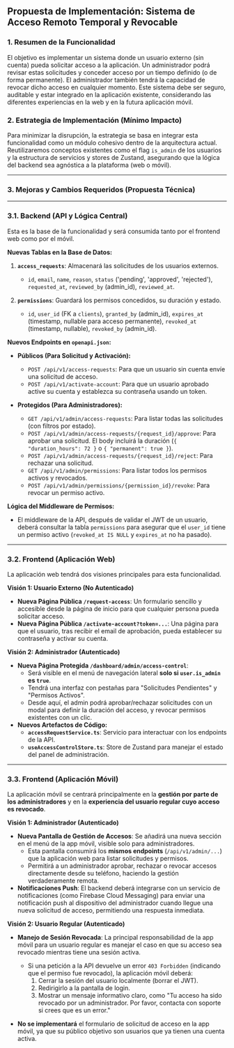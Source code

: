 ## Propuesta de Implementación: Sistema de Acceso Remoto Temporal y Revocable

### 1. Resumen de la Funcionalidad

El objetivo es implementar un sistema donde un usuario externo (sin cuenta) pueda solicitar acceso a la aplicación. Un administrador podrá revisar estas solicitudes y conceder acceso por un tiempo definido (o de forma permanente). El administrador también tendrá la capacidad de revocar dicho acceso en cualquier momento. Este sistema debe ser seguro, auditable y estar integrado en la aplicación existente, considerando las diferentes experiencias en la web y en la futura aplicación móvil.

### 2. Estrategia de Implementación (Mínimo Impacto)

Para minimizar la disrupción, la estrategia se basa en integrar esta funcionalidad como un módulo cohesivo dentro de la arquitectura actual. Reutilizaremos conceptos existentes como el flag `is_admin` de los usuarios y la estructura de servicios y stores de Zustand, asegurando que la lógica del backend sea agnóstica a la plataforma (web o móvil).

---

### 3. Mejoras y Cambios Requeridos (Propuesta Técnica)

--- 

### 3.1. Backend (API y Lógica Central)

Esta es la base de la funcionalidad y será consumida tanto por el frontend web como por el móvil.

**Nuevas Tablas en la Base de Datos:**

1.  **`access_requests`**: Almacenará las solicitudes de los usuarios externos.
    - `id`, `email`, `name`, `reason`, `status` ('pending', 'approved', 'rejected'), `requested_at`, `reviewed_by` (admin_id), `reviewed_at`.

2.  **`permissions`**: Guardará los permisos concedidos, su duración y estado.
    - `id`, `user_id` (FK a `clients`), `granted_by` (admin_id), `expires_at` (timestamp, nullable para acceso permanente), `revoked_at` (timestamp, nullable), `revoked_by` (admin_id).

**Nuevos Endpoints en `openapi.json`:**

- **Públicos (Para Solicitud y Activación):**
    - `POST /api/v1/access-requests`: Para que un usuario sin cuenta envíe una solicitud de acceso.
    - `POST /api/v1/activate-account`: Para que un usuario aprobado active su cuenta y establezca su contraseña usando un token.

- **Protegidos (Para Administradores):**
    - `GET /api/v1/admin/access-requests`: Para listar todas las solicitudes (con filtros por estado).
    - `POST /api/v1/admin/access-requests/{request_id}/approve`: Para aprobar una solicitud. El body incluirá la duración (`{ "duration_hours": 72 }` o `{ "permanent": true }`).
    - `POST /api/v1/admin/access-requests/{request_id}/reject`: Para rechazar una solicitud.
    - `GET /api/v1/admin/permissions`: Para listar todos los permisos activos y revocados.
    - `POST /api/v1/admin/permissions/{permission_id}/revoke`: Para revocar un permiso activo.

**Lógica del Middleware de Permisos:**

- El middleware de la API, después de validar el JWT de un usuario, deberá consultar la tabla `permissions` para asegurar que el `user_id` tiene un permiso activo (`revoked_at IS NULL` y `expires_at` no ha pasado).

--- 

### 3.2. Frontend (Aplicación Web)

La aplicación web tendrá dos visiones principales para esta funcionalidad.

**Visión 1: Usuario Externo (No Autenticado)**

- **Nueva Página Pública `/request-access`**: Un formulario sencillo y accesible desde la página de inicio para que cualquier persona pueda solicitar acceso.
- **Nueva Página Pública `/activate-account?token=...`**: Una página para que el usuario, tras recibir el email de aprobación, pueda establecer su contraseña y activar su cuenta.

**Visión 2: Administrador (Autenticado)**

- **Nueva Página Protegida `/dashboard/admin/access-control`**: 
    - Será visible en el menú de navegación lateral **solo si `user.is_admin` es `true`**.
    - Tendrá una interfaz con pestañas para "Solicitudes Pendientes" y "Permisos Activos".
    - Desde aquí, el admin podrá aprobar/rechazar solicitudes con un modal para definir la duración del acceso, y revocar permisos existentes con un clic.
- **Nuevos Artefactos de Código:**
    - **`accessRequestService.ts`**: Servicio para interactuar con los endpoints de la API.
    - **`useAccessControlStore.ts`**: Store de Zustand para manejar el estado del panel de administración.

--- 

### 3.3. Frontend (Aplicación Móvil)

La aplicación móvil se centrará principalmente en la **gestión por parte de los administradores** y en la **experiencia del usuario regular cuyo acceso es revocado**.

**Visión 1: Administrador (Autenticado)**

- **Nueva Pantalla de Gestión de Accesos**: Se añadirá una nueva sección en el menú de la app móvil, visible solo para administradores.
    - Esta pantalla consumirá los **mismos endpoints** (`/api/v1/admin/...`) que la aplicación web para listar solicitudes y permisos.
    - Permitirá a un administrador aprobar, rechazar o revocar accesos directamente desde su teléfono, haciendo la gestión verdaderamente remota.
- **Notificaciones Push**: El backend deberá integrarse con un servicio de notificaciones (como Firebase Cloud Messaging) para enviar una notificación push al dispositivo del administrador cuando llegue una nueva solicitud de acceso, permitiendo una respuesta inmediata.

**Visión 2: Usuario Regular (Autenticado)**

- **Manejo de Sesión Revocada**: La principal responsabilidad de la app móvil para un usuario regular es manejar el caso en que su acceso sea revocado mientras tiene una sesión activa.
    - Si una petición a la API devuelve un error `403 Forbidden` (indicando que el permiso fue revocado), la aplicación móvil deberá:
        1.  Cerrar la sesión del usuario localmente (borrar el JWT).
        2.  Redirigirlo a la pantalla de login.
        3.  Mostrar un mensaje informativo claro, como "Tu acceso ha sido revocado por un administrador. Por favor, contacta con soporte si crees que es un error."

- **No se implementará** el formulario de solicitud de acceso en la app móvil, ya que su público objetivo son usuarios que ya tienen una cuenta activa.
